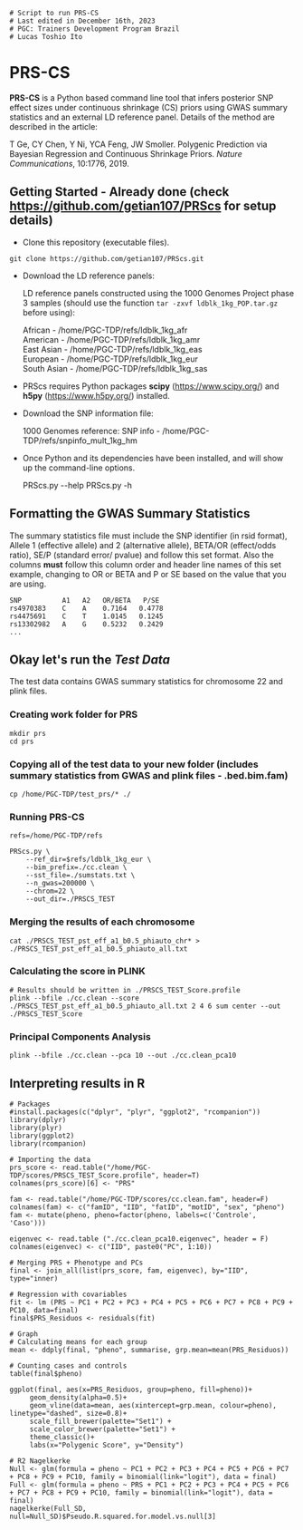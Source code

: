 ```
# Script to run PRS-CS
# Last edited in December 16th, 2023
# PGC: Trainers Development Program Brazil 
# Lucas Toshio Ito
```

# PRS-CS

**PRS-CS** is a Python based command line tool that infers posterior SNP effect sizes under continuous shrinkage (CS) priors
using GWAS summary statistics and an external LD reference panel. Details of the method are described in the article:

T Ge, CY Chen, Y Ni, YCA Feng, JW Smoller. Polygenic Prediction via Bayesian Regression and Continuous Shrinkage Priors. *Nature Communications*, 10:1776, 2019.

## Getting Started - Already done (check https://github.com/getian107/PRScs for setup details)

- Clone this repository (executable files).

`git clone https://github.com/getian107/PRScs.git`

- Download the LD reference panels:

    LD reference panels constructed using the 1000 Genomes Project phase 3 samples (should use the function `tar -zxvf ldblk_1kg_POP.tar.gz` before using):
    
     African - /home/PGC-TDP/refs/ldblk_1kg_afr   
     American - /home/PGC-TDP/refs/ldblk_1kg_amr  
     East Asian - /home/PGC-TDP/refs/ldblk_1kg_eas  
     European - /home/PGC-TDP/refs/ldblk_1kg_eur  
     South Asian - /home/PGC-TDP/refs/ldblk_1kg_sas  
     
- PRScs requires Python packages **scipy** (https://www.scipy.org/) and **h5py** (https://www.h5py.org/) installed.
  
- Download the SNP information file:

    1000 Genomes reference: SNP info - /home/PGC-TDP/refs/snpinfo_mult_1kg_hm

- Once Python and its dependencies have been installed, and will show up the command-line options.

  PRScs.py --help
  PRScs.py -h

## Formatting the GWAS Summary Statistics

The summary statistics file must include the SNP identifier (in rsid format), Allele 1 (effective allele) and 2 (alternative allele), BETA/OR (effect/odds ratio), SE/P (standard error/ pvalue) and follow this set format. Also the columns **must** follow this column order and header line names of this set example, changing to OR or BETA and P or SE based on the value that you are using.

    SNP          A1   A2   OR/BETA   P/SE
    rs4970383    C    A    0.7164   0.4778
    rs4475691    C    T    1.0145   0.1245
    rs13302982   A    G    0.5232   0.2429
    ...

## Okay let's run the *Test Data*

The test data contains GWAS summary statistics for chromosome 22 and plink files.

### Creating work folder for PRS
```
mkdir prs
cd prs
```

### Copying all of the test data to your new folder (includes summary statistics from GWAS and plink files - .bed.bim.fam)
```
cp /home/PGC-TDP/test_prs/* ./
```

### Running PRS-CS
```
refs=/home/PGC-TDP/refs

PRScs.py \
	--ref_dir=$refs/ldblk_1kg_eur \
	--bim_prefix=./cc.clean \
	--sst_file=./sumstats.txt \
	--n_gwas=200000 \
	--chrom=22 \
	--out_dir=./PRSCS_TEST
```
	
### Merging the results of each chromosome
```
cat ./PRSCS_TEST_pst_eff_a1_b0.5_phiauto_chr* > ./PRSCS_TEST_pst_eff_a1_b0.5_phiauto_all.txt
```

### Calculating the score in PLINK
```
# Results should be written in ./PRSCS_TEST_Score.profile
plink --bfile ./cc.clean --score ./PRSCS_TEST_pst_eff_a1_b0.5_phiauto_all.txt 2 4 6 sum center --out ./PRSCS_TEST_Score
```

### Principal Components Analysis

```
plink --bfile ./cc.clean --pca 10 --out ./cc.clean_pca10
```

## Interpreting results in R

```{r}
# Packages
#install.packages(c("dplyr", "plyr", "ggplot2", "rcompanion"))
library(dplyr)
library(plyr)
library(ggplot2)
library(rcompanion)

# Importing the data
prs_score <- read.table("/home/PGC-TDP/scores/PRSCS_TEST_Score.profile", header=T)
colnames(prs_score)[6] <- "PRS"

fam <- read.table("/home/PGC-TDP/scores/cc.clean.fam", header=F)
colnames(fam) <- c("famID", "IID", "fatID", "motID", "sex", "pheno")
fam <- mutate(pheno, pheno=factor(pheno, labels=c('Controle', 'Caso')))

eigenvec <- read.table ("./cc.clean_pca10.eigenvec", header = F)
colnames(eigenvec) <- c("IID", paste0("PC", 1:10))

# Merging PRS + Phenotype and PCs
final <- join_all(list(prs_score, fam, eigenvec), by="IID", type="inner)

# Regression with covariables
fit <- lm (PRS ~ PC1 + PC2 + PC3 + PC4 + PC5 + PC6 + PC7 + PC8 + PC9 + PC10, data=final)
final$PRS_Residuos <- residuals(fit)

# Graph
# Calculating means for each group
mean <- ddply(final, "pheno", summarise, grp.mean=mean(PRS_Residuos))

# Counting cases and controls
table(final$pheno)

ggplot(final, aes(x=PRS_Residuos, group=pheno, fill=pheno))+
     geom_density(alpha=0.5)+
     geom_vline(data=mean, aes(xintercept=grp.mean, colour=pheno), linetype="dashed", size=0.8)+
     scale_fill_brewer(palette="Set1") +
     scale_color_brewer(palette="Set1") +
     theme_classic()+
     labs(x="Polygenic Score", y="Density")

# R2 Nagelkerke
Null <- glm(formula = pheno ~ PC1 + PC2 + PC3 + PC4 + PC5 + PC6 + PC7 + PC8 + PC9 + PC10, family = binomial(link="logit"), data = final)
Full <- glm(formula = pheno ~ PRS + PC1 + PC2 + PC3 + PC4 + PC5 + PC6 + PC7 + PC8 + PC9 + PC10, family = binomial(link="logit"), data = final)
nagelkerke(Full_SD, null=Null_SD)$Pseudo.R.squared.for.model.vs.null[3]
```
